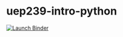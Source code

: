# uep239-intro-python

[![Launch Binder](https://mybinder.org/badge_logo.svg)](https://mybinder.org/v2/gh/uep239/uep239-intro-python/main?urlpath=lab/tree/uep239-intro-python.ipynb)
